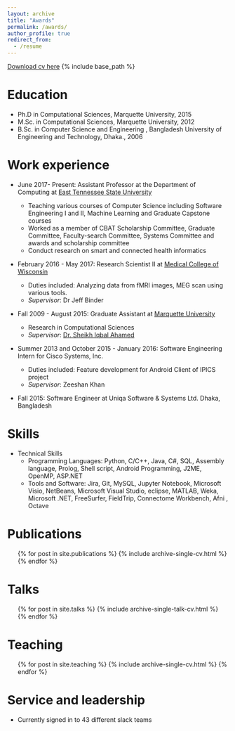 ```yaml
---
layout: archive
title: "Awards"
permalink: /awards/
author_profile: true
redirect_from:
  - /resume
---
```

[Download cv here](http://ferdaus.github.io/files/Kawsar_CV_2020.pdf)
{% include base_path %}

Education
======
* Ph.D in Computational Sciences, Marquette University, 2015 
* M.Sc. in Computational Sciences, Marquette University, 2012
* B.Sc. in Computer Science and Engineering ,  Bangladesh University of Engineering and Technology, Dhaka., 2006

Work experience
======
* June 2017- Present: Assistant Professor at  the Department of Computing at [East Tennessee State University](https://www.etsu.edu/ehome/)
  * Teaching various courses of Computer Science including Software Engineering I and II, Machine Learning  and Graduate Capstone courses
  * Worked as a member of CBAT Scholarship Committee, Graduate Committee, Faculty-search Committee, Systems Committee and awards and scholarship committee
  * Conduct research on smart and connected health informatics 
  
* February 2016 - May 2017:  Research Scientist II at [Medical College of Wisconsin](https://www.mcw.edu/)
    * Duties included: Analyzing data from fMRI images, MEG scan using various tools.
    * _Supervisor_: Dr Jeff Binder

* Fall 2009 -  August 2015: Graduate Assistant at [Marquette University](https://www.marquette.edu/)
  *  Research in Computational Sciences 
  *  _Supervisor_: [Dr. Sheikh Iqbal Ahamed](http://www.mscs.mu.edu/~iq/)

 * Summer 2013 and October 2015 - January 2016: Software Engineering Intern for Cisco Systems, Inc.
      * Duties included:  Feature development for Android Client of IPICS project
      * _Supervisor_: Zeeshan Khan

* Fall 2015: Software Engineer at Uniqa Software & Systems Ltd. Dhaka, Bangladesh
  
  
Skills
======
* Technical Skills
    * Programming Languages:  Python, C/C++, Java, C#, SQL, Assembly language, Prolog, Shell script, Android Programming, J2ME, OpenMP, ASP.NET
    * Tools and Software:  Jira, Git, MySQL, Jupyter Notebook, Microsoft Visio,  NetBeans, Microsoft Visual Studio, eclipse, MATLAB,  Weka, Microsoft .NET,  FreeSurfer, FieldTrip, Connectome Workbench, Afni ,  Octave 
  

Publications
======
  <ul>{% for post in site.publications %}
    {% include archive-single-cv.html %}
  {% endfor %}</ul>
  
Talks
======
  <ul>{% for post in site.talks %}
    {% include archive-single-talk-cv.html %}
  {% endfor %}</ul>
  
Teaching
======
  <ul>{% for post in site.teaching %}
    {% include archive-single-cv.html %}
  {% endfor %}</ul>
  
Service and leadership
======
* Currently signed in to 43 different slack teams

